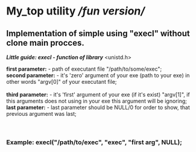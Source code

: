 My_top utility */fun version/*
===

 Implementation of simple using "execl" without clone main procces.
   -------------------------
   

___Little guide: execl - function of library___  <unistd.h> <br>

 
 **first parameter:** - path of executant file "/path/to/some/exec"; <br>
**second parameter:** - it's 'zero' argument of your exe (path to your exe)
             	         in other words "argv[0]" of your executant file;<br>		
 **third parameter:** - it's 'first' argument of your exe (if it's exist)
		        "argv[1]", if this arguments does not using in your exe
	      	              this argument will be ignoring;<br>
 **last parameter:** - last parameter should be NULL/0 for order to show, that
                   	 	previous argument was last;<br>
<br>
<br>

<h3>Example:   execl("/path/to/exec", "exec", "first arg", NULL);<h3/>




